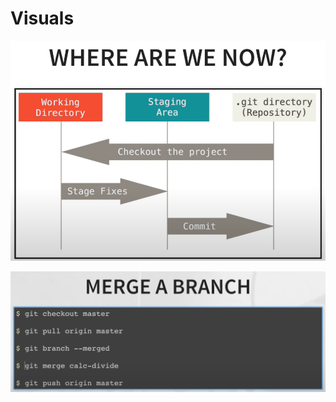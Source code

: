 # Visuals

![Git_Visuals_image1.png](/Resources/Image%20Resources/Git_Visuals_image1.png "working area, staging area, git repository")

![Git_Visuals_image2.png](/Resources/Image%20Resources/Git_Visuals_image2.png "merge a branch")
